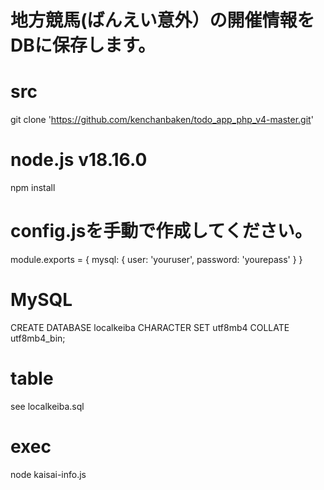 # 地方競馬(ばんえい意外）の開催情報をDBに保存します。
# src
git clone 'https://github.com/kenchanbaken/todo_app_php_v4-master.git'
# node.js v18.16.0
npm install
# config.jsを手動で作成してください。
module.exports = {
  mysql: {
    user: 'youruser',
    password: 'yourepass'
  }
}
# MySQL
CREATE DATABASE localkeiba CHARACTER SET utf8mb4 COLLATE utf8mb4_bin;

# table
see localkeiba.sql

# exec
node kaisai-info.js

